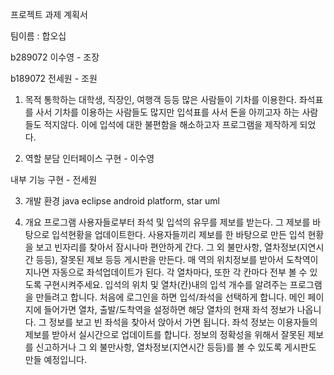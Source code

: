 프로젝트 과제 계획서


팀이름 : 합오십


b289072 이수영 - 조장


b189072 전세원 - 조원

1.	목적
통학하는 대학생, 직장인, 여행객 등등 많은 사람들이 기차를 이용한다.
좌석표를 사서 기차를 이용하는 사람들도 많지만 입석표를 사서 돈을 아끼고자 하는 사람들도 적지않다. 이에 입석에 대한 불편함을 해소하고자 프로그램을 제작하게 되었다.


2.	역할 분담
인터페이스 구현 - 이수영


내부 기능 구현 - 전세원


3.	개발 환경
java eclipse android platform, star uml


4.	개요
프로그램 사용자들로부터 좌석 및 입석의 유무를 제보를 받는다. 
그 제보를 바탕으로 입석현황을 업데이트한다. 사용자들끼리 제보를 한 바탕으로 만든 입석 현황을 보고 빈자리를 찾아서 잠시나마 편안하게 간다. 그 외 불만사항, 열차정보(지연시간 등등), 잘못된 제보 등등 게시판을 만든다. 
매 역의 위치정보를 받아서 도착역이 지나면 자동으로 좌석업데이트가 된다. 
각 열차마다, 또한 각 칸마다 전부 볼 수 있도록 구현시켜주세요. 
입석의 위치 및 열차(칸)내의 입석 개수를 알려주는 프로그램을 만들려고 합니다. 처음에 로그인을 하면 입석/좌석을 선택하게 합니다. 메인 페이지에 들어가면 열차, 출발/도착역을 설정하면 해당 열차의 현재 좌석 정보가 나옵니다. 
그 정보를 보고 빈 좌석을 찾아서 앉아서 가면 됩니다. 좌석 정보는 이용자들의 제보를 받아서 실시간으로 업데이트를 합니다. 
정보의 정확성을 위해서 잘못된 제보를 신고하거나 그 외 불만사항, 열차정보(지연시간 등등)를 볼 수 있도록 게시판도 만들 예정입니다. 
